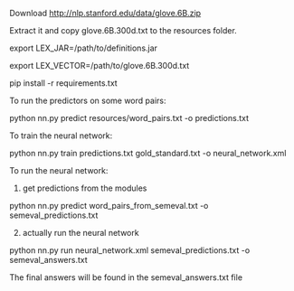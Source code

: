 Download http://nlp.stanford.edu/data/glove.6B.zip

Extract it and copy glove.6B.300d.txt to the resources folder.

export LEX_JAR=/path/to/definitions.jar

export LEX_VECTOR=/path/to/glove.6B.300d.txt

pip install -r requirements.txt


To run the predictors on some word pairs:

python nn.py predict resources/word_pairs.txt -o predictions.txt


To train the neural network:

python nn.py train predictions.txt gold_standard.txt -o neural_network.xml


To run the neural network:

1. get predictions from the modules

python nn.py predict word_pairs_from_semeval.txt -o semeval_predictions.txt

2. actually run the neural network

python nn.py run neural_network.xml semeval_predictions.txt -o semeval_answers.txt


The final answers will be found in the semeval_answers.txt file